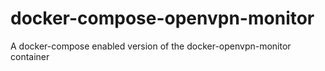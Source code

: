 # docker-compose-openvpn-monitor
A docker-compose enabled version of the docker-openvpn-monitor container
